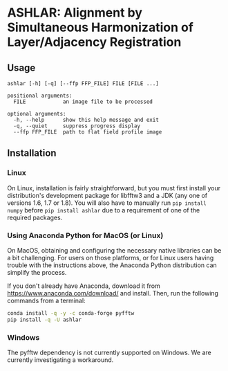 # ASHLAR: Alignment by Simultaneous Harmonization of Layer/Adjacency Registration

## Usage

```
ashlar [-h] [-q] [--ffp FFP_FILE] FILE [FILE ...]

positional arguments:
  FILE            an image file to be processed

optional arguments:
  -h, --help      show this help message and exit
  -q, --quiet     suppress progress display
  --ffp FFP_FILE  path to flat field profile image
```

## Installation

### Linux

On Linux, installation is fairly straightforward, but you must first install
your distribution's development package for libfftw3 and a JDK (any one of
versions 1.6, 1.7 or 1.8). You will also have to manually run `pip install
numpy` before `pip install ashlar` due to a requirement of one of the required
packages.

### Using Anaconda Python for MacOS (or Linux)

On MacOS, obtaining and configuring the necessary native libraries can be a bit
challenging. For users on those platforms, or for Linux users having trouble
with the instructions above, the Anaconda Python distribution can simplify the
process.

If you don't already have Anaconda, download it from
https://www.anaconda.com/download/ and install. Then, run the following
commands from a terminal:

```bash
conda install -q -y -c conda-forge pyfftw
pip install -q -U ashlar
```

### Windows

The pyfftw dependency is not currently supported on Windows. We are currently
investigating a workaround.
